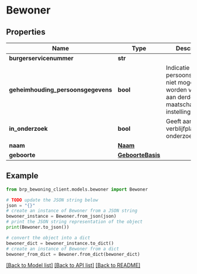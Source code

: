 # Bewoner


## Properties

Name | Type | Description | Notes
------------ | ------------- | ------------- | -------------
**burgerservicenummer** | **str** |  | [optional] 
**geheimhouding_persoonsgegevens** | **bool** | Indicatie dat persoonsgegevens niet mogen worden verstrekt aan derden / maatschappelijke instellingen.  | [optional] 
**in_onderzoek** | **bool** | Geeft aan dat de verblijfplaats in onderzoek is.  | [optional] 
**naam** | [**Naam**](Naam.md) |  | [optional] 
**geboorte** | [**GeboorteBasis**](GeboorteBasis.md) |  | [optional] 

## Example

```python
from brp_bewoning_client.models.bewoner import Bewoner

# TODO update the JSON string below
json = "{}"
# create an instance of Bewoner from a JSON string
bewoner_instance = Bewoner.from_json(json)
# print the JSON string representation of the object
print(Bewoner.to_json())

# convert the object into a dict
bewoner_dict = bewoner_instance.to_dict()
# create an instance of Bewoner from a dict
bewoner_from_dict = Bewoner.from_dict(bewoner_dict)
```
[[Back to Model list]](../README.md#documentation-for-models) [[Back to API list]](../README.md#documentation-for-api-endpoints) [[Back to README]](../README.md)



